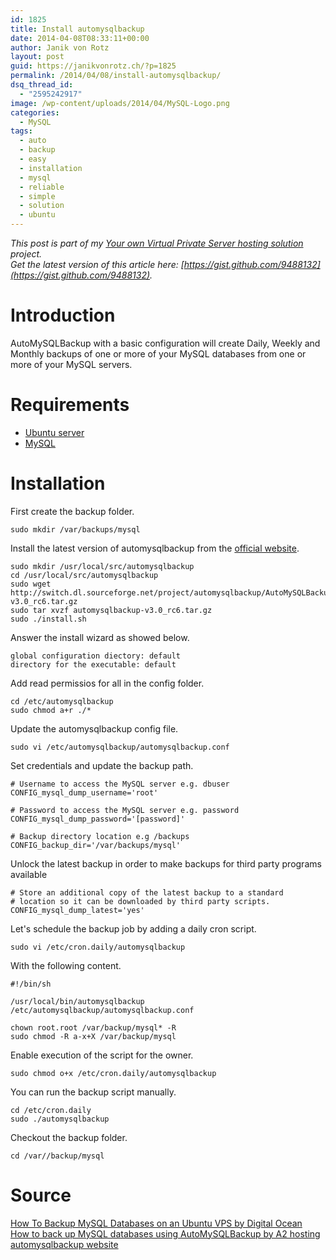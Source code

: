 ```yaml
---
id: 1825
title: Install automysqlbackup
date: 2014-04-08T08:33:11+00:00
author: Janik von Rotz
layout: post
guid: https://janikvonrotz.ch/?p=1825
permalink: /2014/04/08/install-automysqlbackup/
dsq_thread_id:
  - "2595242917"
image: /wp-content/uploads/2014/04/MySQL-Logo.png
categories:
  - MySQL
tags:
  - auto
  - backup
  - easy
  - installation
  - mysql
  - reliable
  - simple
  - solution
  - ubuntu
---
```

*This post is part of my [Your own Virtual Private Server hosting solution](http://janikvonrotz.ch/your-own-virtual-private-server-hosting-solution/) project.*  
*Get the latest version of this article here: [https://gist.github.com/9488132](https://gist.github.com/9488132).*  

# Introduction

AutoMySQLBackup with a basic configuration will create Daily, Weekly and Monthly backups of one or more of your MySQL databases from one or more of your MySQL servers.
<!--more-->
# Requirements

* [Ubuntu server](https://janikvonrotz.ch/2014/03/13/deploy-ubuntu-server/)
* [MySQL](https://janikvonrotz.ch/2014/04/07/install-mysql/)

# Installation

First create the backup folder.

    sudo mkdir /var/backups/mysql

Install the latest version of automysqlbackup from the [official website](http://sourceforge.net/projects/automysqlbackup).

    sudo mkdir /usr/local/src/automysqlbackup
    cd /usr/local/src/automysqlbackup
    sudo wget http://switch.dl.sourceforge.net/project/automysqlbackup/AutoMySQLBackup/AutoMySQLBackup%20VER%203.0/automysqlbackup-v3.0_rc6.tar.gz
    sudo tar xvzf automysqlbackup-v3.0_rc6.tar.gz
    sudo ./install.sh
    
Answer the install wizard as showed below.

    global configuration diectory: default
    directory for the executable: default
    
Add read permissios for all in the config folder.

    cd /etc/automysqlbackup
    sudo chmod a+r ./*
    
Update the automysqlbackup config file.

    sudo vi /etc/automysqlbackup/automysqlbackup.conf
    
Set credentials and update the backup path.

```
# Username to access the MySQL server e.g. dbuser
CONFIG_mysql_dump_username='root'

# Password to access the MySQL server e.g. password
CONFIG_mysql_dump_password='[password]'

# Backup directory location e.g /backups
CONFIG_backup_dir='/var/backups/mysql'
```

Unlock the latest backup in order to make backups for third party programs available

```
# Store an additional copy of the latest backup to a standard
# location so it can be downloaded by third party scripts.
CONFIG_mysql_dump_latest='yes'
```

Let's schedule the backup job by adding a daily cron script.

    sudo vi /etc/cron.daily/automysqlbackup
    
With the following content.

```
#!/bin/sh

/usr/local/bin/automysqlbackup /etc/automysqlbackup/automysqlbackup.conf

chown root.root /var/backup/mysql* -R
sudo chmod -R a-x+X /var/backup/mysql
```

Enable execution of the script for the owner.

    sudo chmod o+x /etc/cron.daily/automysqlbackup

You can run the backup script manually.

    cd /etc/cron.daily
    sudo ./automysqlbackup
    
Checkout the backup folder.

    cd /var//backup/mysql
    
# Source

[How To Backup MySQL Databases on an Ubuntu VPS by Digital Ocean](https://www.digitalocean.com/community/articles/how-to-backup-mysql-databases-on-an-ubuntu-vps)  
[How to back up MySQL databases using AutoMySQLBackup by A2 hosting](http://www.a2hosting.com/kb/developer-corner/mysql/mysql-database-backups-using-automysqlbackup)
[automysqlbackup website](http://sourceforge.net/projects/automysqlbackup/)  